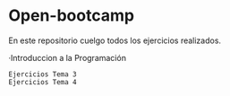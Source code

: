 # Open-bootcamp
En este repositorio cuelgo todos los ejercicios realizados.

·Introduccion a la Programación

    Ejercicios Tema 3
    Ejercicios Tema 4
